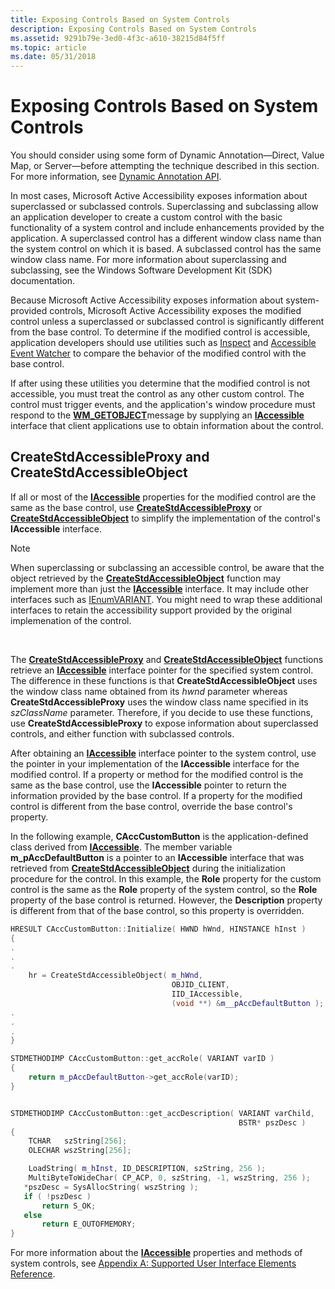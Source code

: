 ```yaml
---
title: Exposing Controls Based on System Controls
description: Exposing Controls Based on System Controls
ms.assetid: 9291b79e-3ed0-4f3c-a610-38215d84f5ff
ms.topic: article
ms.date: 05/31/2018
---
```


# Exposing Controls Based on System Controls

You should consider using some form of Dynamic Annotation—Direct, Value Map, or Server—before attempting the technique described in this section. For more information, see [Dynamic Annotation API](dynamic-annotation-api.md).

In most cases, Microsoft Active Accessibility exposes information about superclassed or subclassed controls. Superclassing and subclassing allow an application developer to create a custom control with the basic functionality of a system control and include enhancements provided by the application. A superclassed control has a different window class name than the system control on which it is based. A subclassed control has the same window class name. For more information about superclassing and subclassing, see the Windows Software Development Kit (SDK) documentation.

Because Microsoft Active Accessibility exposes information about system-provided controls, Microsoft Active Accessibility exposes the modified control unless a superclassed or subclassed control is significantly different from the base control. To determine if the modified control is accessible, application developers should use utilities such as [Inspect](inspect-objects.md) and [Accessible Event Watcher](accessible-event-watcher.md) to compare the behavior of the modified control with the base control.

If after using these utilities you determine that the modified control is not accessible, you must treat the control as any other custom control. The control must trigger events, and the application's window procedure must respond to the [**WM\_GETOBJECT**](wm-getobject.md)message by supplying an [**IAccessible**](/windows/desktop/api/oleacc/nn-oleacc-iaccessible) interface that client applications use to obtain information about the control.

## CreateStdAccessibleProxy and CreateStdAccessibleObject

If all or most of the [**IAccessible**](/windows/desktop/api/oleacc/nn-oleacc-iaccessible) properties for the modified control are the same as the base control, use [**CreateStdAccessibleProxy**](/windows/desktop/api/Oleacc/nf-oleacc-createstdaccessibleproxya) or [**CreateStdAccessibleObject**](/windows/desktop/api/Oleacc/nf-oleacc-createstdaccessibleobject) to simplify the implementation of the control's **IAccessible** interface.

> [!Note]  
> When superclassing or subclassing an accessible control, be aware that the object retrieved by the [**CreateStdAccessibleObject**](/windows/desktop/api/Oleacc/nf-oleacc-createstdaccessibleobject) function may implement more than just the [**IAccessible**](/windows/desktop/api/oleacc/nn-oleacc-iaccessible) interface. It may include other interfaces such as [IEnumVARIANT](/windows/win32/api/oaidl/nn-oaidl-ienumvariant). You might need to wrap these additional interfaces to retain the accessibility support provided by the original implemenation of the control.

 

The [**CreateStdAccessibleProxy**](/windows/desktop/api/Oleacc/nf-oleacc-createstdaccessibleproxya) and [**CreateStdAccessibleObject**](/windows/desktop/api/Oleacc/nf-oleacc-createstdaccessibleobject) functions retrieve an [**IAccessible**](/windows/desktop/api/oleacc/nn-oleacc-iaccessible) interface pointer for the specified system control. The difference in these functions is that **CreateStdAccessibleObject** uses the window class name obtained from its *hwnd* parameter whereas **CreateStdAccessibleProxy** uses the window class name specified in its *szClassName* parameter. Therefore, if you decide to use these functions, use **CreateStdAccessibleProxy** to expose information about superclassed controls, and either function with subclassed controls.

After obtaining an [**IAccessible**](/windows/desktop/api/oleacc/nn-oleacc-iaccessible) interface pointer to the system control, use the pointer in your implementation of the **IAccessible** interface for the modified control. If a property or method for the modified control is the same as the base control, use the **IAccessible** pointer to return the information provided by the base control. If a property for the modified control is different from the base control, override the base control's property.

In the following example, **CAccCustomButton** is the application-defined class derived from [**IAccessible**](/windows/desktop/api/oleacc/nn-oleacc-iaccessible). The member variable **m\_pAccDefaultButton** is a pointer to an **IAccessible** interface that was retrieved from [**CreateStdAccessibleObject**](/windows/desktop/api/Oleacc/nf-oleacc-createstdaccessibleobject) during the initialization procedure for the control. In this example, the **Role** property for the custom control is the same as the **Role** property of the system control, so the **Role** property of the base control is returned. However, the **Description** property is different from that of the base control, so this property is overridden.


```C++
HRESULT CAccCustomButton::Initialize( HWND hWnd, HINSTANCE hInst )
{
.
.
.
    hr = CreateStdAccessibleObject( m_hWnd, 
                                    OBJID_CLIENT, 
                                    IID_IAccessible, 
                                    (void **) &m__pAccDefaultButton );
.
.
.
}

STDMETHODIMP CAccCustomButton::get_accRole( VARIANT varID )
{
    return m_pAccDefaultButton->get_accRole(varID);
}


STDMETHODIMP CAccCustomButton::get_accDescription( VARIANT varChild,
                                                   BSTR* pszDesc )
{
    TCHAR   szString[256];
    OLECHAR wszString[256];

    LoadString( m_hInst, ID_DESCRIPTION, szString, 256 );
    MultiByteToWideChar( CP_ACP, 0, szString, -1, wszString, 256 );
   *pszDesc = SysAllocString( wszString );
   if ( !pszDesc )
       return S_OK;
   else
       return E_OUTOFMEMORY;
}
```



For more information about the [**IAccessible**](/windows/desktop/api/oleacc/nn-oleacc-iaccessible) properties and methods of system controls, see [Appendix A: Supported User Interface Elements Reference](appendix-a--supported-user-interface-elements-reference.md).

 

 